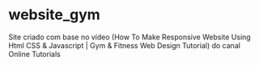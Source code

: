 # website_gym
 Site criado com base no vídeo (How To Make Responsive Website Using Html CSS & Javascript | Gym & Fitness Web Design Tutorial) do canal Online Tutorials
